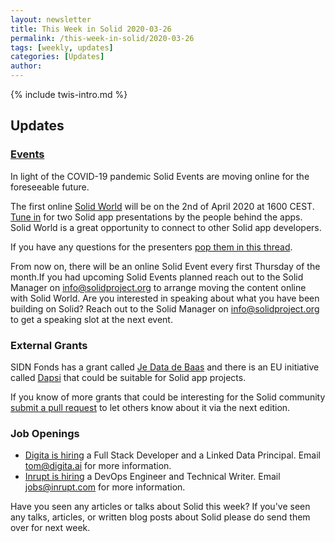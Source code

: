 ```yaml
---
layout: newsletter
title: This Week in Solid 2020-03-26
permalink: /this-week-in-solid/2020-03-26
tags: [weekly, updates]
categories: [Updates]
author:
---
```

{% include twis-intro.md %}

## Updates

### [Events](https://solidproject.org/events)

In light of the COVID-19 pandemic Solid Events are moving online for the foreseeable future.

The first online [Solid World](https://www.eventbrite.com/e/solid-world-tickets-100417571660) will be on the 2nd of April 2020 at 1600 CEST.  [Tune in](https://zoom.us/j/606342071) for two Solid app presentations by the people behind the apps. Solid World is a great opportunity to connect to other Solid app developers.

If you have any questions for the presenters [pop them in this thread](https://forum.solidproject.org/t/solid-world-april-2020/2788).

From now on, there will be an online Solid Event every first Thursday of the month.If you had upcoming Solid Events planned reach out to the Solid Manager on info@solidproject.org to arrange moving the content online with Solid World. Are you interested in speaking about what you have been building on Solid? Reach out to the Solid Manager on info@solidproject.org to get a speaking slot at the next event.

### External Grants

SIDN Fonds has a grant called [Je Data de Baas](https://www.sidnfonds.nl/nieuws/follow-up-call-je-data-de-baas) and there is an EU initiative called [Dapsi](https://dapsi.ngi.eu/) that could be suitable for Solid app projects.

If you know of more grants that could be interesting for the Solid community [submit a pull request](https://github.com/solid/solidproject.org/blob/main/_posts/newsletter/next.md) to let others know about it via the next edition.

### Job Openings
* [Digita is hiring](https://www.digita.ai/careers) a Full Stack Developer and a Linked Data Principal. Email tom@digita.ai for more information.
* [Inrupt is hiring](https://inrupt.com/careers) a DevOps Engineer and Technical Writer. Email jobs@inrupt.com for more information.

Have you seen any articles or talks about Solid this week? If you've seen any talks, articles, or written blog posts about Solid please do send them over for next week.
